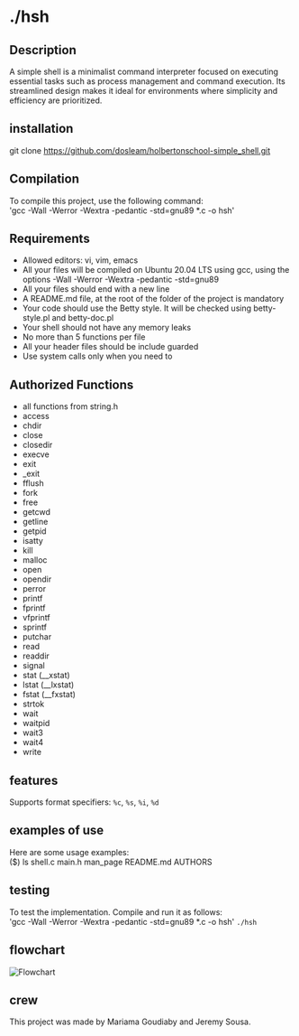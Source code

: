 # ./hsh

## Description
A simple shell is a minimalist command interpreter focused on executing essential tasks such as process management and command execution. Its streamlined design makes it ideal for environments where simplicity and efficiency are prioritized.

## installation
git clone https://github.com/dosleam/holbertonschool-simple_shell.git

## Compilation
To compile this project, use the following command:  
'gcc -Wall -Werror -Wextra -pedantic -std=gnu89 *.c -o hsh'

## Requirements
- Allowed editors: vi, vim, emacs
- All your files will be compiled on Ubuntu 20.04 LTS using gcc, using the options -Wall -Werror -Wextra -pedantic -std=gnu89
- All your files should end with a new line
- A README.md file, at the root of the folder of the project is mandatory
- Your code should use the Betty style. It will be checked using betty-style.pl and betty-doc.pl
- Your shell should not have any memory leaks
- No more than 5 functions per file
- All your header files should be include guarded
- Use system calls only when you need to

## Authorized Functions
- all functions from string.h
- access
- chdir
- close
- closedir
- execve
- exit
- _exit
- fflush
- fork
- free
- getcwd
- getline
- getpid
- isatty
- kill
- malloc
- open
- opendir
- perror
- printf
- fprintf
- vfprintf
- sprintf
- putchar
- read
- readdir
- signal
- stat (__xstat)
- lstat (__lxstat)
- fstat (__fxstat)
- strtok
- wait
- waitpid
- wait3
- wait4
- write

## features
Supports format specifiers: `%c`, `%s`, `%i`, `%d`

## examples of use
Here are some usage examples:  
($) ls
shell.c main.h man_page README.md AUTHORS

## testing
To test the implementation. Compile and run it as follows:  
'gcc -Wall -Werror -Wextra -pedantic -std=gnu89 *.c -o hsh'
`./hsh`

## flowchart
![Flowchart](./image/_printf.png)

## crew
This project was made by Mariama Goudiaby and Jeremy Sousa.